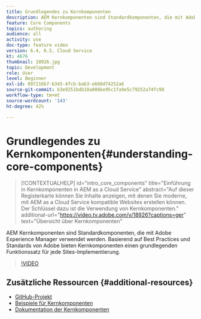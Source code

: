 ```yaml
---
title: Grundlegendes zu Kernkomponenten
description: AEM Kernkomponenten sind Standardkomponenten, die mit Adobe Experience Manager verwendet werden. Basierend auf Best Practices und Standards von Adobe bieten Kernkomponenten einen grundlegenden Funktionssatz für jede Sites-Implementierung.
feature: Core Components
topics: authoring
audience: all
activity: use
doc-type: feature video
version: 6.4, 6.5, Cloud Service
kt: 4676
thumbnail: 18926.jpg
topic: Development
role: User
level: Beginner
exl-id: 097216b7-b345-4fcb-bab3-e660d74252a6
source-git-commit: b3e9251bdb18a008be95c1fa9e5c79252a74fc98
workflow-type: tm+mt
source-wordcount: '143'
ht-degree: 42%

---
```


# Grundlegendes zu Kernkomponenten{#understanding-core-components}

>[!CONTEXTUALHELP]
>id="intro_core_components"
>title="Einführung in Kernkomponenten in AEM as a Cloud Service"
>abstract="Auf dieser Registerkarte können Sie Inhalte anzeigen, mit denen Sie moderne, mit AEM as a Cloud Service kompatible Websites erstellen können. Der Schlüssel dazu ist die Verwendung von Kernkomponenten."
>additional-url="https://video.tv.adobe.com/v/18926?captions=ger" text="Übersicht über Kernkomponenten"

AEM Kernkomponenten sind Standardkomponenten, die mit Adobe Experience Manager verwendet werden. Basierend auf Best Practices und Standards von Adobe bieten Kernkomponenten einen grundlegenden Funktionssatz für jede Sites-Implementierung.

>[!VIDEO](https://video.tv.adobe.com/v/18926?quality=12&learn=on)

## Zusätzliche Ressourcen {#additional-resources}

* [GitHub-Projekt](https://github.com/adobe/aem-core-wcm-components)
* [Beispiele für Kernkomponenten](https://www.aemcomponents.dev/)
* [Dokumentation der Kernkomponenten](https://experienceleague.adobe.com/docs/experience-manager-core-components/using/introduction.html?lang=de)
